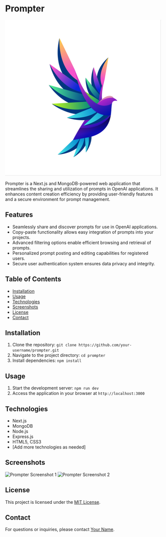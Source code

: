 # Prompter

![Prompter Logo](public/assets/images/test_logo_2.svg)

Prompter is a Next.js and MongoDB-powered web application that streamlines the sharing and utilization of prompts in OpenAI applications. It enhances content creation efficiency by providing user-friendly features and a secure environment for prompt management.

## Features

- Seamlessly share and discover prompts for use in OpenAI applications.
- Copy-paste functionality allows easy integration of prompts into your projects.
- Advanced filtering options enable efficient browsing and retrieval of prompts.
- Personalized prompt posting and editing capabilities for registered users.
- Secure user authentication system ensures data privacy and integrity.

## Table of Contents

- [Installation](#installation)
- [Usage](#usage)
- [Technologies](#technologies)
- [Screenshots](#screenshots)
- [License](#license)
- [Contact](#contact)

## Installation

1. Clone the repository: `git clone https://github.com/your-username/prompter.git`
2. Navigate to the project directory: `cd prompter`
3. Install dependencies: `npm install`

## Usage

1. Start the development server: `npm run dev`
2. Access the application in your browser at `http://localhost:3000`

## Technologies

- Next.js
- MongoDB
- Node.js
- Express.js
- HTML5, CSS3
- [Add more technologies as needed]

## Screenshots

![Prompter Screenshot 1](/path/to/screenshot1.png)
![Prompter Screenshot 2](/path/to/screenshot2.png)

## License

This project is licensed under the [MIT License](LICENSE).

## Contact

For questions or inquiries, please contact [Your Name](mailto:your.email@example.com).

